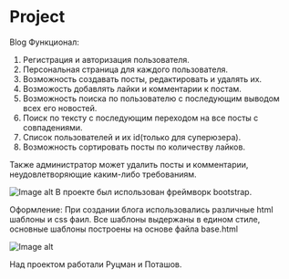 # Project
Blog
Функционал:
1. Регистрация и авторизация пользователя.
2. Персональная страница для каждого пользователя.
3. Возможность создавать посты, редактировать и удалять их.
4. Возможость добавлять лайки и комментарии к постам.
5. Возможность поиска по пользователю с последующим выводом всех его новостей.
6. Поиск по тексту с последующим переходом на все посты с совпадениями.
7. Список пользователей и их id(только для суперюзера).
8. Возможность сортировать посты по количеству лайков.

Также администратор может удалить посты и комментарии, неудовлетворяющие каким-либо требованиям.

![Image alt](https://github.com/Artpotash/Project2/raw/master/Project/blog/images/admin.page1.bmp)
В проекте был использован фреймворк bootstrap.

Оформление: При создании блога использовались различные html шаблоны и css фаил. Все шаблоны выдержаны в едином стиле, основные шаблоны построены на основе файла base.html

![Image alt](https://github.com/Artpotash/Project2/raw/master/Project/blog/images/blog.page.bmp)

Над проектом работали Руцман и Поташов.
